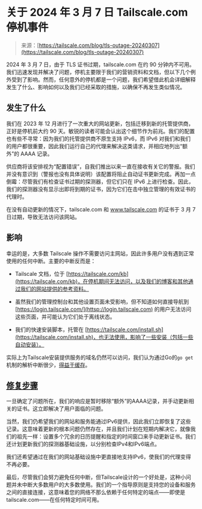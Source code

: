 <!--yml

category: 未分类

date: 2024-05-29 12:48:07

-->

# 关于 2024 年 3 月 7 日 Tailscale.com 停机事件

> 来源：[https://tailscale.com/blog/tls-outage-20240307](https://tailscale.com/blog/tls-outage-20240307)

2024 年 3 月 7 日，由于 TLS 证书过期，tailscale.com 在约 90 分钟内不可用。我们迅速发现并解决了问题，停机主要限于我们的营销资料和文档，但以下几个例外受到了影响。然而，任何意外的停机都是一个问题，我们希望借此机会详细解释发生了什么、影响如何以及我们已经采取的措施，以确保不再发生类似情况。

## 发生了什么[](#what-happened)

我们在 2023 年 12 月进行了一次重大的网站更新，包括迁移到新的托管提供商，正好是停机前大约 90 天。敏锐的读者可能会认出这个细节作为前兆。我们的配置也有些不寻常：因为我们的托管提供商不原生支持 IPv6，而 IPv6 对我们和我们的用户都很重要，因此我们运行自己的代理来解决这类请求，并相应地列出“额外”的 AAAA 记录。

供应商将该安排视为“配置错误”，自我们推出以来一直在接收有关它的警报。我们并没有意识到（警报也没有具体说明）该配置将阻止自动证书更新完成。再加一点倒霉：尽管我们有检查证书过期的探测器，但它们只在 IPv6 上进行检查。因此，我们的探测器没有显示出即将到期的证书，因为它们在击中独立管理的有效证书的代理时。

在没有自动更新的情况下，tailscale.com 和 www.tailscale.com 的证书于 3 月 7 日过期，导致无法访问该网站。

## 影响[](#the-impact)

幸运的是，大多数 Tailscale 操作不需要访问主网站，因此许多用户没有遇到正常使用的任何中断。主要的中断反而是：

+   Tailscale 文档，位于 [https://tailscale.com/kb](https://tailscale.com/kb)，在停机期间无法访问，以及我们的博客和其他通过我们的网站提供的参考资料。

+   虽然我们的管理控制台和其他设置页面未受影响，但不知道如何直接导航到 [https://login.tailscale.com/](httsp://login.tailscale.com) 的用户无法访问这些页面，并可能认为它们处于离线状态。

+   我们的快速安装脚本，托管在 [https://tailscale.com/install.sh](https://tailscale.com/install.sh)，也无法使用，影响了一些安装（包括一些自动安装）。

实际上为Tailscale安装提供服务的域名仍然可以访问，我们认为通过Go的`go get`机制的解析中断很少，[得益于缓存](https://go.dev/blog/supply-chain#the-vcs-is-the-source-of-truth)。

## [修复步骤](#steps-to-fix)

一旦确定了问题所在，我们的响应是暂时移除“额外”的AAAA记录，并手动更新相关的证书。这立即解决了用户面临的问题。

当然，我们仍希望我们的网站和服务能通过IPv6提供，因此我们立即恢复了这些记录。这意味着更新的根本问题仍然存在，并且我们计划在短期内解决它，就像我们的祖先一样：设置多个冗余的日历提醒和指定的时间窗口来手动更新证书。我们还计划更新我们的探测器基础设施，以分别检查IPv4和IPv6端点。

我们还希望通过在我们的网站基础设施中更直接地支持IPv6，使我们的代理变得不再必要。

最后，尽管我们会努力避免任何中断，但Tailscale设计的一个好处是，这种小问题并未中断大多数用户的大多数使用。我们的一个指导原则是支持您的设备和服务之间的直接连接，这意味着您的网络不那么依赖于任何特定的端点——即使是tailscale.com——在任何特定时间可用。
